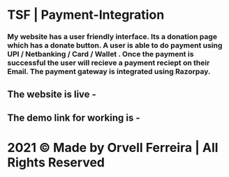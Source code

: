 # TSF | Payment-Integration

### My website has a user friendly interface. Its a donation page which has a donate button. A user is able to do payment using UPI / Netbanking / Card / Wallet . Once the payment is successful the user will recieve a payment reciept on their Email. The payment gateway is integrated using Razorpay.

## The website is live - 
## The demo link for working is - 

# 2021 © Made by Orvell Ferreira | All Rights Reserved
